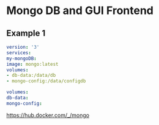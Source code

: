 # Mongo DB and GUI Frontend

## Example 1

``` yml
version: '3'
services:
my-mongoDB:
image: mongo:latest
volumes:
- db-data:/data/db
- mongo-config:/data/configdb

volumes:
db-data:
mongo-config:
```

https://hub.docker.com/_/mongo